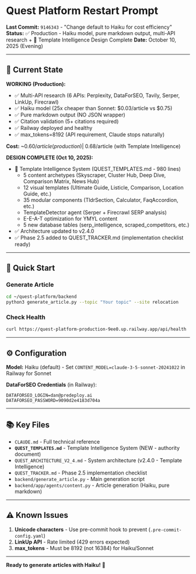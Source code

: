 # Quest Platform Restart Prompt

**Last Commit:** `9146343` - "Change default to Haiku for cost efficiency"
**Status:** ✅ Production - Haiku model, pure markdown output, multi-API research + 🎨 Template Intelligence Design Complete
**Date:** October 10, 2025 (Evening)

---

## 🎯 Current State

**WORKING (Production):**
- ✅ Multi-API research (6 APIs: Perplexity, DataForSEO, Tavily, Serper, LinkUp, Firecrawl)
- ✅ Haiku model (25x cheaper than Sonnet: $0.03/article vs $0.75)
- ✅ Pure markdown output (NO JSON wrapper)
- ✅ Citation validation (5+ citations required)
- ✅ Railway deployed and healthy
- ✅ max_tokens=8192 (API requirement, Claude stops naturally)

**Cost:** ~$0.60/article (production) | ~$0.68/article (with Template Intelligence)

**DESIGN COMPLETE (Oct 10, 2025):**
- 🎨 Template Intelligence System (QUEST_TEMPLATES.md - 980 lines)
  - 5 content archetypes (Skyscraper, Cluster Hub, Deep Dive, Comparison Matrix, News Hub)
  - 12 visual templates (Ultimate Guide, Listicle, Comparison, Location Guide, etc.)
  - 35 modular components (TldrSection, Calculator, FaqAccordion, etc.)
  - TemplateDetector agent (Serper + Firecrawl SERP analysis)
  - E-E-A-T optimization for YMYL content
  - 5 new database tables (serp_intelligence, scraped_competitors, etc.)
- ✅ Architecture updated to v2.4.0
- ✅ Phase 2.5 added to QUEST_TRACKER.md (implementation checklist ready)

---

## 🚀 Quick Start

### Generate Article
```bash
cd ~/quest-platform/backend
python3 generate_article.py --topic "Your topic" --site relocation
```

### Check Health
```bash
curl https://quest-platform-production-9ee0.up.railway.app/api/health
```

---

## ⚙️ Configuration

**Model:** Haiku (default) - Set `CONTENT_MODEL=claude-3-5-sonnet-20241022` in Railway for Sonnet

**DataForSEO Credentials** (in Railway):
```
DATAFORSEO_LOGIN=dan@predeploy.ai
DATAFORSEO_PASSWORD=9090d2e4183d704a
```

---

## 📚 Key Files

- `CLAUDE.md` - Full technical reference
- **`QUEST_TEMPLATES.md`** - Template Intelligence System (NEW - authority document)
- `QUEST_ARCHITECTURE_V2_4.md` - System architecture (v2.4.0 - Template Intelligence)
- `QUEST_TRACKER.md` - Phase 2.5 implementation checklist
- `backend/generate_article.py` - Main generation script
- `backend/app/agents/content.py` - Article generation (Haiku, pure markdown)

---

## ⚠️ Known Issues

1. **Unicode characters** - Use pre-commit hook to prevent (`.pre-commit-config.yaml`)
2. **LinkUp API** - Rate limited (429 errors expected)
3. **max_tokens** - Must be 8192 (not 16384) for Haiku/Sonnet

---

**Ready to generate articles with Haiku!** 🚀
